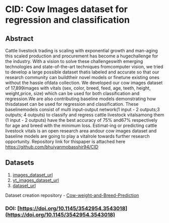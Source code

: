 # CID: Cow Images dataset for regression and classification
## Abstract
Cattle livestock trading is scaling with exponential growth and man-aging this scaled production and procurement has become a hugechallenge for the industry. With a vision to solve these challengeswith emerging technologies and state-of-the-art techniques fromcomputer vision, we tried to develop a large possible dataset thatis labeled and accurate so that our research community can buildtheir novel models or finetune existing ones without the hassle ofdata collection. We developed our cow images dataset of 17,899images with vitals (sex, color, breed, feed, age, teeth, height, weight,price, size) which can be used for both classification and regression.We are also contributing baseline models demonstrating how thisdataset can be used for regression and classification. These baselinemodels consist of multi input-output network(1 input - 2 outputs;3 outputs; 4 outputs) to classify and regress cattle livestock vitalsamong them (1 input - 2 outputs) have the best accuracy of 75% and67% respectively for age and breed with the minimum loss. Estimat-ing or predicting cattle livestock vitals is an open research area andour cow images dataset and baseline models are going to play a vitalrole towards further research opportunity. Repository link for thispaper is attached here https://github.com/bhuiyanmobasshir94/CID
## Datasets
1. [images_dataset_url](https://cv-datasets-2021.s3.amazonaws.com/images.tar.gz)
2. [yt_images_dataset_url](https://cv-datasets-2021.s3.amazonaws.com/yt_images.tar.gz)
3. [dataset_url](https://cv-datasets-2021.s3.amazonaws.com/dataset.csv)

Dataset creation repository - [Cow-weight-and-Breed-Prediction](https://github.com/bhuiyanmobasshir94/Cow-weight-and-Breed-Prediction)

### DOI: [https://doi.org/10.1145/3542954.3543018](https://doi.org/10.1145/3542954.3543018)

